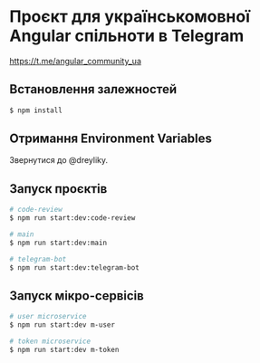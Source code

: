 # Проєкт для українськомовної Angular спільноти в Telegram

https://t.me/angular_community_ua

## Встановлення залежностей

```bash
$ npm install
```

## Отримання Environment Variables

Звернутися до @dreyliky.

## Запуск проєктів

```bash
# code-review
$ npm run start:dev:code-review

# main
$ npm run start:dev:main

# telegram-bot
$ npm run start:dev:telegram-bot
```

## Запуск мікро-сервісів

```bash
# user microservice
$ npm run start:dev m-user

# token microservice
$ npm run start:dev m-token
```
